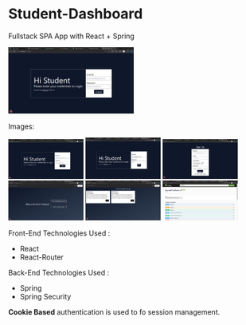 # Student-Dashboard

Fullstack SPA App with React + Spring

[<img src="https://github.com/ravishankar2463/Student-Dashboard/blob/main/images/Login.png?raw=true" width="50%">](https://www.youtube.com/watch?v=MLWqfozmlPI)

Images:

<img src="https://github.com/ravishankar2463/Student-Dashboard/blob/main/images/Login.png?raw=true" width="30%"></img> <img src="https://github.com/ravishankar2463/Student-Dashboard/blob/main/images/Login_Loading.png?raw=true" width="30%"></img> <img src="https://github.com/ravishankar2463/Student-Dashboard/blob/main/images/SignUp.png?raw=true" width="30%"></img> <img src="https://github.com/ravishankar2463/Student-Dashboard/blob/main/images/Home.png?raw=true" width="30%"></img> <img src="https://github.com/ravishankar2463/Student-Dashboard/blob/main/images/Enroll.png?raw=true" width="30%"></img> <img src="https://github.com/ravishankar2463/Student-Dashboard/blob/main/images/Swagger.png?raw=true" width="30%"></img>

Front-End Technologies Used :

- React
- React-Router

Back-End Technologies Used :

- Spring
- Spring Security

**Cookie Based** authentication is used to fo session management.
